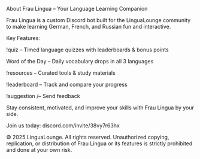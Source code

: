 About Frau Lingua – Your Language Learning Companion

Frau Lingua is a custom Discord bot built for the LinguaLounge community to make learning German, French, and Russian fun and interactive.

Key Features:

!quiz – Timed language quizzes with leaderboards & bonus points

Word of the Day – Daily vocabulary drops in all 3 languages

!resources – Curated tools & study materials

!leaderboard – Track and compare your progress

!suggestion /– Send feedback


Stay consistent, motivated, and improve your skills with Frau Lingua by your side.

Join us today: discord.com/invite/38vy7r63hx

© 2025 LinguaLounge. All rights reserved. Unauthorized copying, replication, or distribution of Frau Lingua or its features is strictly prohibited and done at your own risk.
